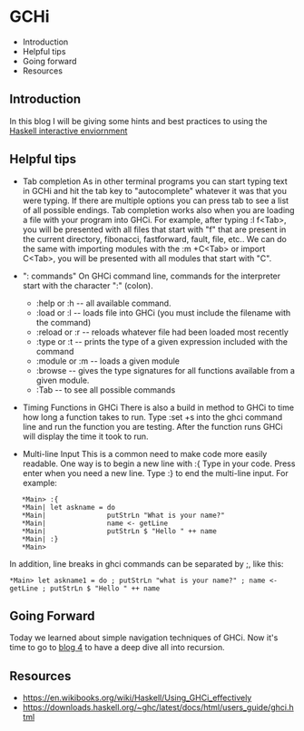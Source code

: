 # GCHi 

* Introduction 
* Helpful tips
* Going forward
* Resources

## Introduction
In this blog I will be giving some hints and best practices to using the [Haskell interactive enviornment](https://downloads.haskell.org/~ghc/latest/docs/html/users_guide/ghci.htm)

## Helpful tips

* Tab completion
    As in other terminal programs you can start typing text in GCHi and hit the tab key to "autocomplete" whatever it was that you were typing. If there are multiple options you can press tab to see a list of all possible endings. Tab completion works also when you are loading a file with your program into GHCi. For example, after typing :l f\<Tab>, you will be presented with all files that start with "f" that are present in the current directory, fibonacci, fastforward, fault, file, etc.. We can do the same with importing modules with the :m +C\<Tab> or import C\<Tab>, you will be presented with all modules that start with "C".

* ": commands"
    On GHCi command line, commands for the interpreter start with the character ":" (colon).

    * :help or :h -- all available command.
    * :load or :l -- loads file into GHCi (you must include the filename with the command)
    * :reload or :r -- reloads whatever file had been loaded most recently
    * :type or :t -- prints the type of a given expression included with the command
    * :module or :m -- loads a given module
    * :browse -- gives the type signatures for all functions available from a given module.
    * :Tab -- to see all possible commands

* Timing Functions in GHCi
   There is also a build in method to GHCi to time how long a function takes to run. Type :set +s into the ghci command line and run the function you are testing. After the function runs GHCi will display the time it took to run.

* Multi-line Input
    This is a common need to make code more easily readable. One way is to begin a new line with :{ Type in your code. Press enter when you need a new line. Type :} to end the multi-line input. For example:
```
   *Main> :{
   *Main| let askname = do
   *Main|               putStrLn "What is your name?"
   *Main|               name <- getLine
   *Main|               putStrLn $ "Hello " ++ name
   *Main| :}
   *Main>
```
In addition, line breaks in ghci commands can be separated by ;, like this:

```
*Main> let askname1 = do ; putStrLn "what is your name?" ; name <- getLine ; putStrLn $ "Hello " ++ name
```

## Going Forward
Today we learned about simple navigation techniques of GHCi. Now it's time to go to [blog 4](Blog4.md) to have a deep dive all into recursion.

## Resources
* https://en.wikibooks.org/wiki/Haskell/Using_GHCi_effectively
* https://downloads.haskell.org/~ghc/latest/docs/html/users_guide/ghci.html
